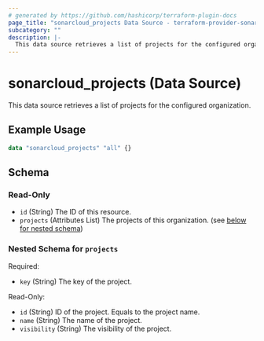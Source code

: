 ```yaml
---
# generated by https://github.com/hashicorp/terraform-plugin-docs
page_title: "sonarcloud_projects Data Source - terraform-provider-sonarcloud"
subcategory: ""
description: |-
  This data source retrieves a list of projects for the configured organization.
---
```


# sonarcloud_projects (Data Source)

This data source retrieves a list of projects for the configured organization.

## Example Usage

```terraform
data "sonarcloud_projects" "all" {}
```

<!-- schema generated by tfplugindocs -->
## Schema

### Read-Only

- `id` (String) The ID of this resource.
- `projects` (Attributes List) The projects of this organization. (see [below for nested schema](#nestedatt--projects))

<a id="nestedatt--projects"></a>
### Nested Schema for `projects`

Required:

- `key` (String) The key of the project.

Read-Only:

- `id` (String) ID of the project. Equals to the project name.
- `name` (String) The name of the project.
- `visibility` (String) The visibility of the project.
